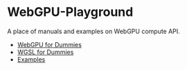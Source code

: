 # WebGPU-Playground

A place of manuals and examples on WebGPU compute API.

- [WebGPU for Dummies](https://people.distributive.network/amir/WebGPU-For-Dummies.html)
- [WGSL for Dummies](Docs/WGSL-forDummies.md)
- [Examples](Examples/)
